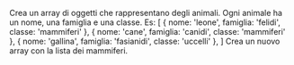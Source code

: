 Crea un array di oggetti che rappresentano degli animali.
Ogni animale ha un nome, una famiglia e una classe.
Es:
[
  { nome: 'leone', famiglia: 'felidi', classe: 'mammiferi' },
  { nome: 'cane', famiglia: 'canidi', classe: 'mammiferi' },
  { nome: 'gallina', famiglia: 'fasianidi', classe: 'uccelli' },
]
Crea un nuovo array con la lista dei mammiferi.